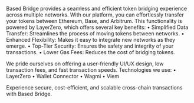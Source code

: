 Based Bridge provides a seamless and efficient token bridging experience across multiple networks. With our platform, you can effortlessly transfer your tokens between Ethereum, Base, and Arbitrum. This functionality is powered by LayerZero, which offers several key benefits:
• Simplified Data Transfer: Streamlines the process of moving tokens between networks.
• Enhanced Flexibility: Makes it easy to integrate new networks as they emerge.
• Top-Tier Security: Ensures the safety and integrity of your transactions.
• Lower Gas Fees: Reduces the cost of bridging tokens.

We pride ourselves on offering a user-friendly UI/UX design, low transaction fees, and fast transaction speeds.
Technologies we use:
• LayerZero
• Wallet Connector
• Wagmi
• Viem

Experience secure, cost-efficient, and scalable cross-chain transactions with Based Bridge.
